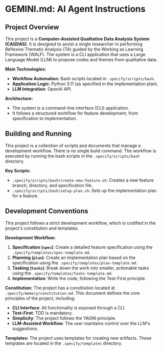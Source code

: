 # GEMINI.md: AI Agent Instructions

## Project Overview

This project is a **Computer-Assisted Qualitative Data Analysis System (CAQDAS)**. It is designed to assist a single researcher in performing Reflexive Thematic Analysis (TA) guided by the Working as Learning Framework (WALF). The system is a CLI application that uses a Large Language Model (LLM) to propose codes and themes from qualitative data.

**Main Technologies:**
- **Workflow Automation**: Bash scripts located in `.specify/scripts/bash`.
- **Application Logic**: Python 3.11 (as specified in the implementation plan).
- **LLM Integration**: OpenAI API.

**Architecture:**
- The system is a command-line interface (CLI) application.
- It follows a structured workflow for feature development, from specification to implementation.

## Building and Running

This project is a collection of scripts and documents that manage a development workflow. There is no single build command. The workflow is executed by running the bash scripts in the `.specify/scripts/bash` directory.

**Key Scripts:**
- `.specify/scripts/bash/create-new-feature.sh`: Creates a new feature branch, directory, and specification file.
- `.specify/scripts/bash/setup-plan.sh`: Sets up the implementation plan for a feature.

## Development Conventions

This project follows a strict development workflow, which is codified in the project's constitution and templates.

**Development Workflow:**
1.  **Specification (`spec`)**: Create a detailed feature specification using the `.specify/templates/spec-template.md`.
2.  **Planning (`plan`)**: Create an implementation plan based on the specification using the `.specify/templates/plan-template.md`.
3.  **Tasking (`tasks`)**: Break down the work into smaller, actionable tasks using the `.specify/templates/tasks-template.md`.
4.  **Implementation**: Write the code, following the Test-First principle.

**Constitution:**
The project has a constitution located at `.specify/memory/constitution.md`. This document defines the core principles of the project, including:
- **CLI Interface**: All functionality is exposed through a CLI.
- **Test-First**: TDD is mandatory.
- **Simplicity**: The project follows the YAGNI principle.
- **LLM-Assisted Workflow**: The user maintains control over the LLM's suggestions.

**Templates:**
The project uses templates for creating new artifacts. These templates are located in the `.specify/templates` directory.
